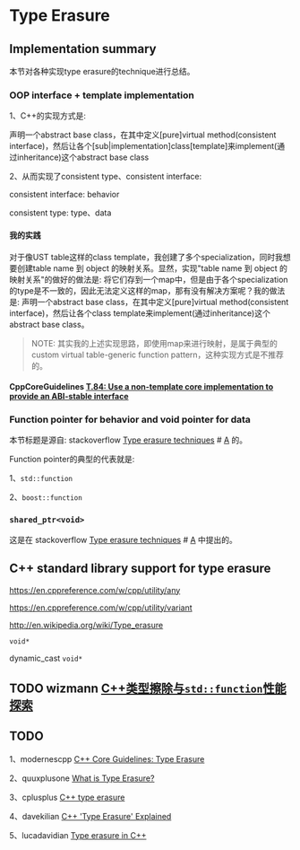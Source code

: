 # Type Erasure

## Implementation summary

本节对各种实现type erasure的technique进行总结。

### OOP interface + template implementation

1、C++的实现方式是: 

声明一个abstract base class，在其中定义[pure]virtual method(consistent interface)，然后让各个[sub|implementation]class[template]来implement(通过inheritance)这个abstract base class

2、从而实现了consistent type、consistent interface:

consistent interface: behavior

consistent type: type、data

#### 我的实践

对于像UST table这样的class template，我创建了多个specialization，同时我想要创建table name 到 object 的映射关系。显然，实现"table name 到 object 的映射关系"的做好的做法是: 将它们存到一个map中，但是由于各个specialization的type是不一致的，因此无法定义这样的map，那有没有解决方案呢？我的做法是: 声明一个abstract base class，在其中定义[pure]virtual method(consistent interface)，然后让各个class template来implement(通过inheritance)这个abstract base class。

> NOTE: 其实我的上述实现思路，即使用map来进行映射，是属于典型的custom virtual table-generic function pattern，这种实现方式是不推荐的。

#### CppCoreGuidelines [T.84: Use a non-template core implementation to provide an ABI-stable interface](https://github.com/isocpp/CppCoreGuidelines/blob/master/CppCoreGuidelines.md#t84-use-a-non-template-core-implementation-to-provide-an-abi-stable-interface)



### Function pointer for behavior and void pointer for data

本节标题是源自: stackoverflow [Type erasure techniques](https://stackoverflow.com/questions/5450159/type-erasure-techniques) # [A](https://stackoverflow.com/a/6044720) 的。

Function pointer的典型的代表就是:

1、`std::function`

2、`boost::function`





### `shared_ptr<void>`

这是在  stackoverflow [Type erasure techniques](https://stackoverflow.com/questions/5450159/type-erasure-techniques) # [A](https://stackoverflow.com/a/6044720)  中提出的。



## C++ standard library support for type erasure



https://en.cppreference.com/w/cpp/utility/any



https://en.cppreference.com/w/cpp/utility/variant



http://en.wikipedia.org/wiki/Type_erasure



`void*`

dynamic_cast `void*`



## TODO wizmann [C++类型擦除与`std::function`性能探索](https://wizmann.tk/cpp-type-erasure-and-std-function.html)



## TODO

1、modernescpp [C++ Core Guidelines: Type Erasure](https://www.modernescpp.com/index.php/c-core-guidelines-type-erasure)

2、quuxplusone [ What is Type Erasure?](https://quuxplusone.github.io/blog/2019/03/18/what-is-type-erasure/)

3、cplusplus [C++ type erasure](http://www.cplusplus.com/articles/oz18T05o/)

4、davekilian [C++ 'Type Erasure' Explained](https://davekilian.com/cpp-type-erasure.html)

5、lucadavidian [Type erasure in C++](http://www.lucadavidian.com/2019/08/26/type-erasure-in-c/)



